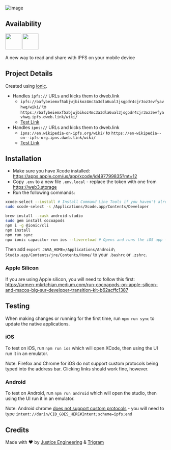 ![image](https://user-images.githubusercontent.com/1844554/208213758-c967debb-2097-4967-9790-58545e73bd6f.png)

## Availability

[<img src="https://user-images.githubusercontent.com/1844554/208214016-4cdbe4e4-f7d6-4ad6-bfda-44d7d5e4ee6d.png" height="50">](https://apps.apple.com/us/app/durin/id1613391995)
[<img src="https://user-images.githubusercontent.com/1844554/208214017-ce2b9ed9-2f25-4d07-b6c6-5a7a41bc2dfe.png" height="50">](https://play.google.com/store/apps/details?id=ai.protocol.durin)

A new way to read and share with IPFS on your mobile device

## Project Details

Created using [ionic](https://ionicframework.com/docs/cli/commands/start).

- Handles `ipfs://` URLs and kicks them to dweb.link
  - `ipfs://bafybeiemxf5abjwjbikoz4mc3a3dla6ual3jsgpdr4cjr3oz3evfyavhwq/wiki/` to `https://bafybeiemxf5abjwjbikoz4mc3a3dla6ual3jsgpdr4cjr3oz3evfyavhwq.ipfs.dweb.link/wiki/`
  - [Test Link](ipfs://bafybeiemxf5abjwjbikoz4mc3a3dla6ual3jsgpdr4cjr3oz3evfyavhwq/wiki/)
- Handles `ipns://` URLs and kicks them to dweb.link
  - `ipns://en.wikipedia-on-ipfs.org/wiki/` to `https://en-wikipedia--on--ipfs-org.ipns.dweb.link/wiki/`
  - [Test Link](ipns://en.wikipedia-on-ipfs.org/wiki/)

## Installation

- Make sure you have Xcode installed: https://apps.apple.com/us/app/xcode/id497799835?mt=12
- Copy `.env` to a new file `.env.local` - replace the token with one from https://web3.storage
- Run the following commands:

```sh
xcode-select --install # Install Command Line Tools if you haven't already.
sudo xcode-select -s /Applications/Xcode.app/Contents/Developer

brew install --cask android-studio
sudo gem install cocoapods
npm i -g @ionic/cli
npm install
npm run sync
npx ionic capacitor run ios --livereload # Opens and runs the iOS app - you will pick which device to run it on. If you have a physical device plugged in, you can select that as well.
```

Then add `export JAVA_HOME=/Applications/Android\ Studio.app/Contents/jre/Contents/Home/` to your `.bashrc` or `.zshrc`.

### Apple Silicon

If you are using Apple silicon, you will need to follow this first: https://armen-mkrtchian.medium.com/run-cocoapods-on-apple-silicon-and-macos-big-sur-developer-transition-kit-b62acffc1387

## Testing

When making changes or running for the first time, run `npm run sync` to update the native applications.

### iOS

To test on iOS, run `npm run ios` which will open XCode, then using the UI run it in an emulator.

Note: Firefox and Chrome for iOS do not support custom protocols being typed into the address bar. Clicking links should work fine, however.

### Android

To test on Android, run `npm run android` which will open the studio, then using the UI run it in an emulator.

Note: Android chrome [does not support custom protocols](https://developer.chrome.com/docs/multidevice/android/intents/) - you will need to type `intent://durin/CID_GOES_HERE#Intent;scheme=ipfs;end`

## Credits

Made with :heart: by [Justice Engineering](https://justice.engineering) & [Trigram](https://www.trigram.co/)
